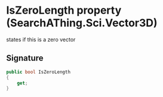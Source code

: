 # IsZeroLength property (SearchAThing.Sci.Vector3D)
states if this is a zero vector

## Signature
```csharp
public bool IsZeroLength
{
    get;
}
```
